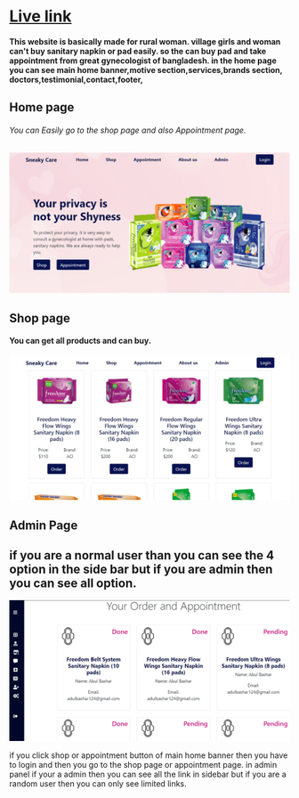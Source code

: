 # [Live link](https://sneaky-care.web.app/)


#### This website is basically made for rural woman. village girls and woman can't buy sanitary napkin or pad easily. so the can buy pad and take appointment from great gynecologist of bangladesh. in the home page you can see main home banner,motive section,services,brands section, doctors,testimonial,contact,footer,

## Home page
###### You can Easily go to the shop page and also Appointment page.
![Home page](./src/image/home.png)

## Shop page
#### You can get all products and can buy.
![shop](./src/image/shopImg.png)

## Admin Page
## if you are a normal user than you can see the 4 option in the side bar but if you are admin then you can see all option.
![admin](./src/image/adminPage.png)

if you click shop or appointment button of main home banner then you have to login and then you go to the shop page or appointment page. in admin panel if your a admin then you can see all the link in sidebar but if you are a random user then you can only see limited links.
